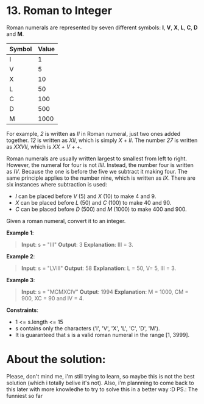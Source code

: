 # 13. Roman to Integer

Roman numerals are represented by seven different symbols: __I__, __V__, __X__, __L__, __C__, __D__ and __M__.

| __Symbol__ | __Value__ |
|------------|-----------|
|I           |1          |
|V           |5          | 
|X           |10         |
|L           |50         |
|C           |100        |
|D           |500        |
|M           |1000       |

For example, _2_ is written as _II_ in Roman numeral, just two ones added together. _12_ is written as _XII_, which is simply _X_ _+_ _II_. The number _27_ is written as _XXVII_, which is _XX_ _+_ _V_ _+_ +.

Roman numerals are usually written largest to smallest from left to right. However, the numeral for four is not _IIII_. Instead, the number four is written as _IV_. Because the one is before the five we subtract it making four. The same principle applies to the number nine, which is written as _IX_. There are six instances where subtraction is used:

- _I_ can be placed before _V_ (5) and _X_ (10) to make 4 and 9. 
- _X_ can be placed before _L_ (50) and _C_ (100) to make 40 and 90. 
- _C_ can be placed before _D_ (500) and _M_ (1000) to make 400 and 900.

Given a roman numeral, convert it to an integer.

 

__Example 1__:
> __Input__: s = "III"
> __Output__: 3
> __Explanation__: III = 3.

__Example 2__:
> __Input__: s = "LVIII"
> __Output__: 58
> __Explanation__: L = 50, V= 5, III = 3.

__Example 3__:
> __Input__: s = "MCMXCIV"
> __Output__: 1994
> __Explanation__: M = 1000, CM = 900, XC = 90 and IV = 4.

 

__Constraints__:
- 1 <= s.length <= 15
- s contains only the characters ('I', 'V', 'X', 'L', 'C', 'D', 'M').
- It is guaranteed that s is a valid roman numeral in the range [1, 3999].

# About the solution: 
Please, don't mind me, i'm still trying to learn, so maybe this is not the best solution (which i totally belive it's not). Also, i'm plannning to come back to this later with more knowledhe to try to solve this in a better way :D
PS.: The funniest so far
